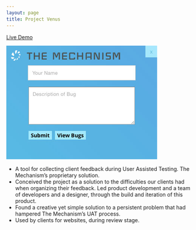 ```yaml
---
layout: page
title: Project Venus
---
```


<a href="http://www.gbrassey.com/slides-widget-iframe/" title="How to Build an Easy Embeddable Widget" rel="external">Live Demo</a>

<div class="image-wrap">
	<img src="/images/venus-preview.jpg" title="Venus Preview" alt="Venus Preview">
</div>

* A tool for collecting client feedback during User Assisted Testing. The Mechanism’s proprietary solution.
* Conceived the project as a solution to the difficulties our clients had when organizing their feedback. Led product development and a team of developers and a designer, through the build and iteration of this product.
* Found a creative yet simple solution to a persistent problem that had hampered The Mechanism’s UAT process.
* Used by clients for websites, during review stage.
